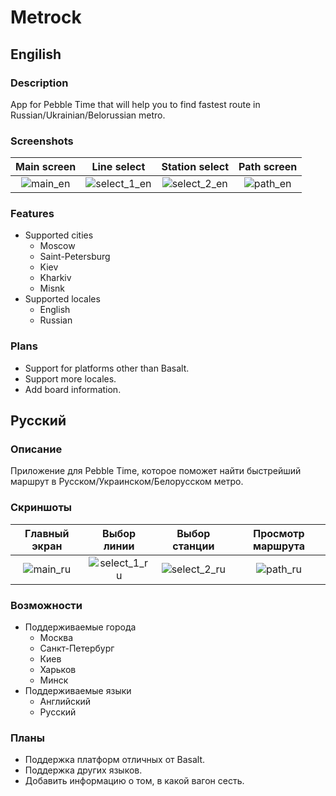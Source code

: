 # Metrock
## Engilish

### Description
App for Pebble Time that will help you to find fastest route in Russian/Ukrainian/Belorussian metro.

### Screenshots
Main screen|Line select|Station select|Path screen
:---:|:---:|:---:|:---:
![main_en](https://cloud.githubusercontent.com/assets/958656/20752926/eb707e3a-b714-11e6-9195-251230a035a7.png) | ![select_1_en](https://cloud.githubusercontent.com/assets/958656/20752939/f81f264a-b714-11e6-8b76-05611b672b02.png) |![select_2_en](https://cloud.githubusercontent.com/assets/958656/20752945/fce4d3e6-b714-11e6-8cbc-a3392078f2cc.png) | ![path_en](https://cloud.githubusercontent.com/assets/958656/20752951/008e0f76-b715-11e6-9c07-5a334e55417c.png)

### Features
* Supported cities
    * Moscow
    * Saint-Petersburg
    * Kiev
    * Kharkiv
    * Misnk
* Supported locales
    * English
    * Russian

### Plans
* Support for platforms other than Basalt.
* Support more locales.
* Add board information.

## Русский

### Описание
Приложение для Pebble Time, которое поможет найти быстрейший маршрут в Русском/Украинском/Белорусском метро.

### Скриншоты
Главный экран|Выбор линии|Выбор станции|Просмотр маршрута
:---:|:---:|:---:|:---:
![main_ru](https://cloud.githubusercontent.com/assets/958656/20752954/05911af4-b715-11e6-930c-67567f4c01f2.png) | ![select_1_ru](https://cloud.githubusercontent.com/assets/958656/20753008/4c2dc962-b715-11e6-9760-535baf28fa86.png) | ![select_2_ru](https://cloud.githubusercontent.com/assets/958656/20753012/50373994-b715-11e6-8ad6-0f6f8e2ac495.png) | ![path_ru](https://cloud.githubusercontent.com/assets/958656/20753014/538ecf8a-b715-11e6-9e9e-228e11849926.png)

### Возможности
* Поддерживаемые города
    * Москва
    * Санкт-Петербург
    * Киев
    * Харьков
    * Минск
* Поддерживаемые языки
    * Английский
    * Русский
    
### Планы
* Поддержка платформ отличных от Basalt.
* Поддержка других языков.
* Добавить информацию о том, в какой вагон сесть.
